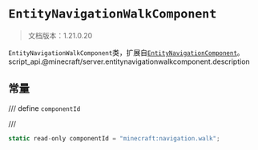# `EntityNavigationWalkComponent`

> 文档版本：1.21.0.20

`EntityNavigationWalkComponent`类，扩展自[`EntityNavigationComponent`](./entitynavigationcomponent.md)。script_api.@minecraft/server.entitynavigationwalkcomponent.description

## 常量

/// define
`componentId`


///

```js
static read-only componentId = "minecraft:navigation.walk";
```

